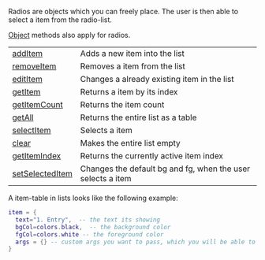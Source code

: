Radios are objects which you can freely place. The user is then able to select a item from the radio-list.

[Object](objects/Object.md) methods also apply for radios.

|   |   |
|---|---|
|[addItem](objects/List/addItem.md)|Adds a new item into the list
|[removeItem](objects/List/removeItem.md)|Removes a item from the list
|[editItem](objects/List/editItem.md)|Changes a already existing item in the list
|[getItem](objects/List/getItem.md)|Returns a item by its index
|[getItemCount](objects/List/getItemCount.md)|Returns the item count
|[getAll](objects/List/getAll.md)|Returns the entire list as a table
|[selectItem](objects/List/selectItem.md)|Selects a item
|[clear](objects/List/clear.md)|Makes the entire list empty
|[getItemIndex](objects/List/getItemIndex.md)|Returns the currently active item index
|[setSelectedItem](objects/List/setSelectedItem.md)|Changes the default bg and fg, when the user selects a item


A item-table in lists looks like the following example:

```lua
item = {
  text="1. Entry",  -- the text its showing
  bgCol=colors.black,  -- the background color
  fgCol=colors.white -- the foreground color
  args = {} -- custom args you want to pass, which you will be able to access in for example onChange events
}
```
